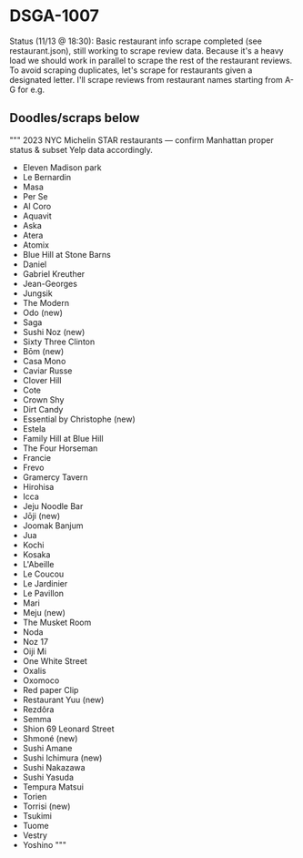 # DSGA-1007

Status (11/13 @ 18:30): Basic restaurant info scrape completed (see restaurant.json), still working to scrape review data. Because it's a heavy load we should work in parallel to scrape the rest of the restaurant reviews. To avoid scraping duplicates, let's scrape for restaurants given a designated letter. I'll scrape reviews from restaurant names starting from A-G for e.g.


Doodles/scraps below
-----------
""" 
2023 NYC Michelin STAR restaurants — confirm Manhattan proper status & subset Yelp data accordingly.  

* Eleven Madison park
* Le Bernardin
* Masa
* Per Se
* Al Coro
* Aquavit
* Aska
* Atera
* Atomix
* Blue Hill at Stone Barns
* Daniel
* Gabriel Kreuther
* Jean-Georges
* Jungsik
* The Modern
* Odo (new)
* Saga
* Sushi Noz (new)
* Sixty Three Clinton
* Bōm (new)
* Casa Mono
* Caviar Russe
* Clover Hill
* Cote
* Crown Shy
* Dirt Candy
* Essential by Christophe (new)
* Estela
* Family Hill at Blue Hill
* The Four Horseman
* Francie
* Frevo
* Gramercy Tavern
* Hirohisa
* Icca
* Jeju Noodle Bar
* Jōji (new)
* Joomak Banjum
* Jua
* Kochi
* Kosaka
* L'Abeille
* Le Coucou
* Le Jardinier
* Le Pavillon
* Mari
* Meju (new)
* The Musket Room
* Noda
* Noz 17
* Oiji Mi
* One White Street
* Oxalis
* Oxomoco
* Red paper Clip
* Restaurant Yuu (new)
* Rezdôra
* Semma
* Shion 69 Leonard Street
* Shmoné (new)
* Sushi Amane
* Sushi Ichimura (new)
* Sushi Nakazawa
* Sushi Yasuda
* Tempura Matsui
* Torien
* Torrisi (new)
* Tsukimi
* Tuome
* Vestry
* Yoshino
"""
